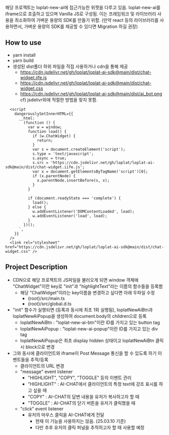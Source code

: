 해당 프로젝트는 loplat-new-ai에 접근가능한 위젯을 다루고 있음.
loplat-new-ai를 iframe으로 호출하고 있으며 Vanilla JS로 구성됨.
이는 프레임워크 및 라이브러리 사용을 최소화하여 가벼운 용량의 SDK를 만들기 위함.
(만약 react 등의 라이브러리를 사용하면서, 가벼운 용량의 SDK를 제공할 수 있다면 Migration 하길 권장)

## How to use

- yarn install
- yarn build
- 생성된 dist폴더 하위 파일을 직접 사용하거나 cdn을 통해 제공
  - https://cdn.jsdelivr.net/gh/loplat/loplat-ai-sdk@main/dist/chat-widget.iife.js
  - https://cdn.jsdelivr.net/gh/loplat/loplat-ai-sdk@main/dist/chat-widget.css
  - https://cdn.jsdelivr.net/gh/loplat/loplat-ai-sdk@main/dist/ai_bot.png
  cf) jsdelivr외에 적절한 방법을 찾지 못함.
```
  <script
    dangerouslySetInnerHTML={{
      __html: `  
        (function () {
          var w = window;
          function load() {
            if (w.ChatWidget) {
              return;
            }
            var s = document.createElement('script');
            s.type = 'text/javascript';
            s.async = true;
            s.src = 'https://cdn.jsdelivr.net/gh/loplat/loplat-ai-sdk@main/dist/chat-widget.iife.js';
            var x = document.getElementsByTagName('script')[0];
            if (x.parentNode) {
              x.parentNode.insertBefore(s, x);
            }
          }

          if (document.readyState === 'complete') {
            load();
          } else {
            w.addEventListener('DOMContentLoaded', load);
            w.addEventListener('load', load);
          }
        })();
      `,
    }}
  />
  <link rel="stylesheet" href="https://cdn.jsdelivr.net/gh/loplat/loplat-ai-sdk@main/dist/chat-widget.css" />
```

## Project Description
- CDN으로 해당 프로젝트의 JS파일을 불러오게 되면 window 객체에 "ChatWidget"이란 key로 "init"과 "highlightText"라는 이름의 함수들을 등록함
  - 해당 "ChatWidget"이라는 key이름을 변경하고 싶다면 아래 두파일 수정
    - {root}/src/main.ts
    - {root}/src/global.d.ts
- "init" 함수가 실행되면 (등록과 동시에 최초 1회 실행됨), loplatNewAiBtn과 loplatNewAiPopup을 생성하여 document.body의 children으로 등록
  - loplatNewAiBtn : "loplat-new-ai-btn"이란 ID를 가지고 있는 button tag
  - loplatNewAiPopup : "loplat-new-ai-popup"이란 ID를 가지고 있는 div tag
  - loplatNewAiPopup은 최초 display hidden 상태이고 loplatNewAiBtn 클릭 시 block으로 변경
- 그와 동시에 클라이언트와 iframe이 Post Message 통신을 할 수 있도록 하기 이벤트들을 추적/등록
  - 클라이언트의 URL 변경
  - "message" event listener
    - "HIGHLIGHT", "COPY", "TOGGLE" 등의 이벤트 관리
    - "HIGHLIGHT" : AI-CHAT에서 클라이언트의 특정 text에 강조 표시를 하고 싶을 때 
    - "COPY" : AI-CHAT의 답변 내용을 유저가 복사하고자 할 때
    - "TOGGLE" : AI-CHAT의 닫기 버튼을 유저가 클릭했을 때
  - "click" event listener
    - 유저의 마우스 클릭을 AI-CHAT에게 전달
      - 현재 이 기능을 사용하지는 않음. (25.03.10 기준)
      - 다만 추후 유저의 클릭 퍼널을 추적하고자 할 때 사용할 예정